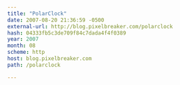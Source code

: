 ```yaml
---
title: "PolarClock"
date: 2007-08-20 21:36:59 -0500
external-url: http://blog.pixelbreaker.com/polarclock
hash: 04333fb5c3de709f84c7dada4f4f0389
year: 2007
month: 08
scheme: http
host: blog.pixelbreaker.com
path: /polarclock

---
```




